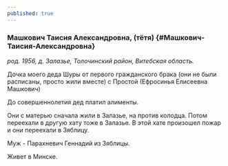 ```yaml
---
published: true
---
```


### Машкович Таисия Александровна, (тётя) {#Машкович-Таисия-Александровна}

_род. 1956, д. Залазье, Толочинский район, Витебская область._

Дочка моего деда Шуры от первого гражданского брака 
(они не были расписаны, просто жили вместе)
с Простой (Ефросинья Елисеевна Машкович)

До совершеннолетия дед платил алименты.

Они с матерью сначала жили в Залазье, на против колодца.
Потом переехали в другую хату тоже в Залазье.
В этой хате произошел пожар и они переехали в Зяблицу.

Муж - Парахневич Геннадий из Зяблицы.

Живет в Минске.
        
